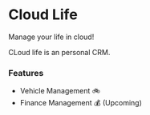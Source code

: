 # Cloud Life
Manage your life in cloud!

CLoud life is an personal CRM.

### Features

- Vehicle Management 🚲
- Finance Management 💰 (Upcoming)

